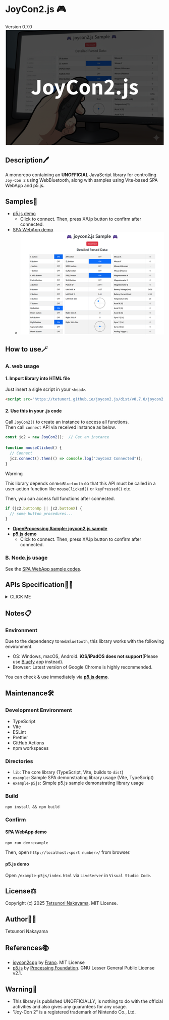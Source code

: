 # JoyCon2.js 🎮

Version 0.7.0  
<img src="./images/keyVisual.png" width="640px"/>  

## Description🖊️

A monorepo containing an **UNOFFICIAL** JavaScript library for controlling `Joy-Con 2` using WebBluetooth, along with samples using Vite-based SPA WebApp and p5.js.

## Samples🔰

- [p5.js demo](https://tetunori.github.io/joycon2.js/example-p5js/)
  - Click to connect. Then, press X/Up button to confirm after connected.
- [SPA WebApp demo](https://tetunori.github.io/joycon2.js/example/dist/)  
  - <img src="./images/webapp.png" width="640px"/>

## How to use🪄

### A. web usage

#### 1. Import library into HTML file
Just insert a sigle script in your `<head>`.  
```html 
<script src="https://tetunori.github.io/joycon2.js/dist/v0.7.0/joycon2.umd.js"></script>
```

#### 2. Use this in your .js code
Call `JoyCon2()` to create an instance to access all functions.  
Then call `connect` API via received instance as below.


```javascript
const jc2 = new JoyCon2();  // Get an instance

function mouseClicked() {
  // Connect
  jc2.connect().then(() => console.log("JoyCon2 Connected"));
}
```
> [!WARNING]
> This library depends on `WebBluetooth` so that this API must be called in a user-action function like `mouseClicked()` or `keyPressed()` etc.

Then, you can access full functions after connected.
```javascript
if (jc2.buttonUp || jc2.buttonX) {
  // some button procedures...
}
```
- **[OpenProcessing Sample: joycon2.js sample](https://openprocessing.org/sketch/2745664)**
- **[p5.js demo](https://tetunori.github.io/joycon2.js/example-p5js/)**
  - Click to connect. Then, press X/Up button to confirm after connected.


### B. Node.js usage
See the [SPA WebApp sample codes](https://github.com/tetunori/joycon2.js/tree/main/example/).


## APIs Specification👨‍💻
<details><summary>CLICK ME</summary>
<p>

### API List

- [Constructor](#Constructor)
- [Methods](#Methods)
- [Properties](#Properties)

### Constructor
```javascript
new JoyCon2()
```

Parameters: None  
  
Return: joycon2.js instance  

### Methods
#### connect
```javascript
connect()
```

Overview:  
Connect with Joy-Con 2.

Type: `async`  
  
Parameters: None  
  
Return: `Promise<void>`  

Notes:  
Connection success or failure can be captured using then/catch methods.
```javascript
// Consider `jc2` to be joycon2.js instance
jc2.connect()
  .then(() => {
    console.log("✅ JoyCon2 Connected");
  })
  .catch((err) => {
    console.error("❌ JoyCon2 Connection failed:", err);
  });
```

#### disconnect
```javascript
disconnect()
```

Overview:  
Disconnect from connected Joy-Con 2.

Type: `sync`  
  
Parameters: None  
  
Return: None  
 

### Properties
Overview:  
You can access current input status.
```javascript
// Consider `jc2` to be connected joycon2.js instance
if (jc2.buttonUp || jc2.buttonX) {
  // some button procedures...
}
```

| Property         | Type         | Description                                  |
| ---------------- | ------------ | -------------------------------------------- |
| `packetId`       | `number`     | Packet identifier                            |
| `buttonL`        | `boolean`    | L button pressed                             |
| `buttonR`        | `boolean`    | R button pressed                             |
| `buttonMinus`    | `boolean`    | Minus (-) button pressed                     |
| `buttonPlus`     | `boolean`    | Plus (+) button pressed                      |
| `buttonLStick`   | `boolean`    | Left stick button pressed                    |
| `buttonRStick`   | `boolean`    | Right stick button pressed                   |
| `buttonA`        | `boolean`    | A button pressed                             |
| `buttonB`        | `boolean`    | B button pressed                             |
| `buttonC`        | `boolean`    | C button pressed                             |
| `buttonX`        | `boolean`    | X button pressed                             |
| `buttonY`        | `boolean`    | Y button pressed                             |
| `buttonUp`       | `boolean`    | D-Pad Up pressed                             |
| `buttonDown`     | `boolean`    | D-Pad Down pressed                           |
| `buttonLeft`     | `boolean`    | D-Pad Left pressed                           |
| `buttonRight`    | `boolean`    | D-Pad Right pressed                          |
| `buttonCapture`  | `boolean`    | Capture button pressed                       |
| `buttonHome`     | `boolean`    | Home button pressed                          |
| `buttonZR`       | `boolean`    | ZR button pressed                            |
| `buttonZL`       | `boolean`    | ZL button pressed                            |
| `buttonSR_R`     | `boolean`    | SR button (Right) pressed                    |
| `buttonSL_R`     | `boolean`    | SL button (Right) pressed                    |
| `buttonSR_L`     | `boolean`    | SR button (Left) pressed                     |
| `buttonSL_L`     | `boolean`    | SL button (Left) pressed                     |
| `leftStickX`     | `number`     | Left stick X axis (-1.0 to 1.0, normalized)  |
| `leftStickY`     | `number`     | Left stick Y axis (-1.0 to 1.0, normalized)  |
| `rightStickX`    | `number`     | Right stick X axis (-1.0 to 1.0, normalized) |
| `rightStickY`    | `number`     | Right stick Y axis (-1.0 to 1.0, normalized) |
| ~~`mouseX`~~         | `number`     | ❌Mouse movement X                             |
| ~~`mouseY`~~         | `number`     | ❌Mouse movement Y                             |
| ~~`mouseUnknown`~~   | `number`     | ❌Unknown mouse-related value                  |
| ~~`mouseDistance`~~  | `number`     | ❌Mouse movement distance                      |
| ~~`magX`~~           | `number`     | ❌Magnetometer X axis                          |
| ~~`magY`~~           | `number`     | ❌Magnetometer Y axis                          |
| ~~`magZ`~~           | `number`     | ❌Magnetometer Z axis                          |
| `batteryVoltage` | `number`     | Battery voltage                              |
| `batteryCurrent` | `number`     | Battery current (A)                          |
| `temperature`    | `number`     | Temperature in Celsius                       |
| ~~`accelX`~~         | `number`     | ❌Accelerometer X axis (g)                     |
| ~~`accelY`~~         | `number`     | ❌Accelerometer Y axis (g)                     |
| ~~`accelZ`~~         | `number`     | ❌Accelerometer Z axis (g)                     |
| ~~`gyroX`~~          | `number`     | ❌Gyroscope X axis (deg/s)                     |
| ~~`gyroY`~~          | `number`     | ❌Gyroscope Y axis (deg/s)                     |
| ~~`gyroZ`~~          | `number`     | ❌Gyroscope Z axis (deg/s)                     |
| ~~`triggerL`~~       | `number`     | ❌Left trigger value (0-255)                   |
| ~~`triggerR`~~       | `number`     | ❌Right trigger value (0-255)                  |
| `simpleParsed`   | `object`     | Simple parsed data(For Debug)                |
| `rawData`        | `Uint8Array` | Raw BLE data bytes(For Debug)                |

</p>
</details>


## Notes📋
### Environment 
Due to the dependency to `WebBluetooth`, this library works with the following environment.  
- OS: Windows, macOS, Android. **iOS/iPadOS does not support**(Please use [Bluefy](https://apps.apple.com/jp/app/bluefy-web-ble-browser/id1492822055) app instead). 
- Browser: Latest version of Google Chrome is highly recommended.  

You can check & use immediately via **[p5.js demo](https://tetunori.github.io/joycon2.js/example-p5js/)**.


## Maintenance🛠️
### Development Environment
- TypeScript
- Vite
- ESLint
- Prettier
- GitHub Actions
- npm workspaces

### Directories
- `lib`: The core library (TypeScript, Vite, builds to `dist`)
- `example`: Sample SPA demonstrating library usage (Vite, TypeScript)
- `example-p5js`: Simple p5.js sample demonstrating library usage

### Build

```
npm install && npm build
```

### Confirm
#### SPA WebApp demo

```
npm run dev:example
```
Then, open `http://localhost:<port number>/` from browser.

#### p5.js demo

Open `/example-p5js/index.html` via `LiveServer` in `Visual Studio Code`.


## License⚖️

Copyright (c) 2025 [Tetsunori Nakayama](https://github.com/tetunori). MIT License.

## Author🧙‍♂️

Tetsunori Nakayama

## References📚

- [joycon2cpp](https://github.com/TheFrano/joycon2cpp) by [Frano](https://github.com/TheFrano). MIT License
- [p5.js](https://github.com/processing/p5.js) by [Processing Foundation](https://github.com/processing). GNU Lesser General Public License v2.1.

## Warning🚨

- This library is published UNOFFICIALLY, is nothing to do with the official activities and also gives any guarantees for any usage.  
- "Joy-Con 2" is a registered trademark of Nintendo Co., Ltd.
